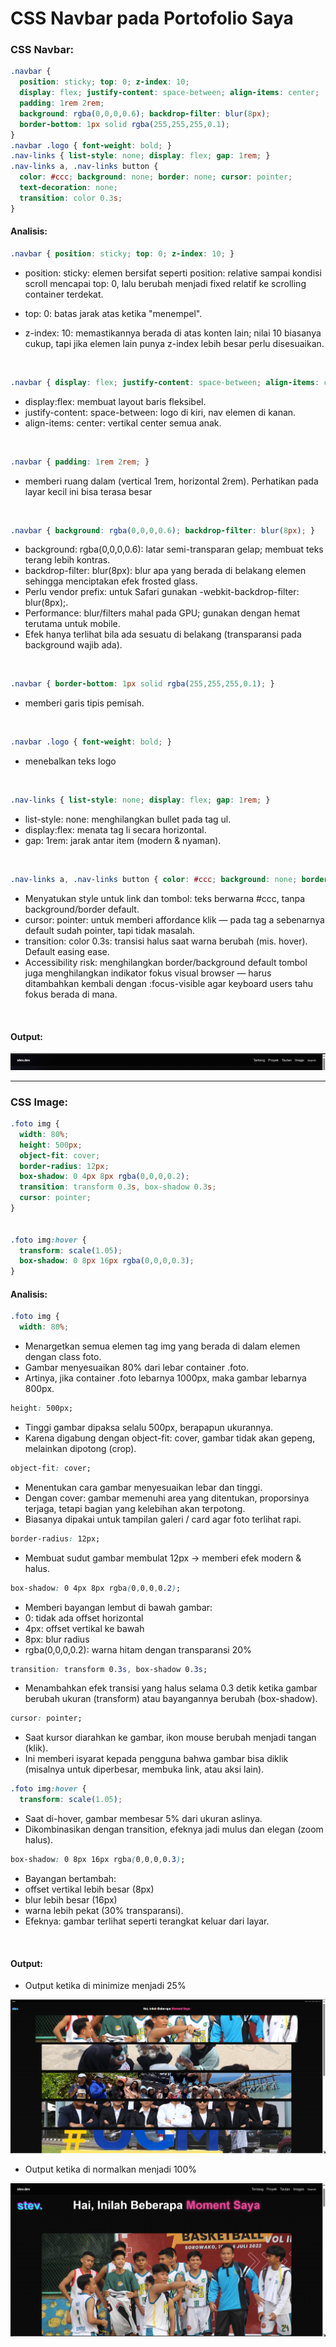 # CSS Navbar pada Portofolio Saya

<h3>CSS Navbar:</h3>

```css
.navbar {
  position: sticky; top: 0; z-index: 10;
  display: flex; justify-content: space-between; align-items: center;
  padding: 1rem 2rem;
  background: rgba(0,0,0,0.6); backdrop-filter: blur(8px);
  border-bottom: 1px solid rgba(255,255,255,0.1);
}
.navbar .logo { font-weight: bold; }
.nav-links { list-style: none; display: flex; gap: 1rem; }
.nav-links a, .nav-links button {
  color: #ccc; background: none; border: none; cursor: pointer;
  text-decoration: none;
  transition: color 0.3s;
}
```
<h4>Analisis:</h4>

```css
.navbar { position: sticky; top: 0; z-index: 10; }
```

- position: sticky: elemen bersifat seperti position: relative sampai kondisi scroll mencapai top: 0, lalu berubah menjadi fixed relatif ke scrolling container terdekat.

- top: 0: batas jarak atas ketika "menempel".

- z-index: 10: memastikannya berada di atas konten lain; nilai 10 biasanya cukup, tapi jika elemen lain punya z-index lebih besar perlu disesuaikan.

<br>

```css
.navbar { display: flex; justify-content: space-between; align-items: center; }
```

- display:flex: membuat layout baris fleksibel.
- justify-content: space-between: logo di kiri, nav elemen di kanan.
- align-items: center: vertikal center semua anak.

<br>

```css
.navbar { padding: 1rem 2rem; }
```

- memberi ruang dalam (vertical 1rem, horizontal 2rem). Perhatikan pada layar kecil ini bisa terasa besar

<br>

```css
.navbar { background: rgba(0,0,0,0.6); backdrop-filter: blur(8px); }
```

- background: rgba(0,0,0,0.6): latar semi-transparan gelap; membuat teks terang lebih kontras.
- backdrop-filter: blur(8px): blur apa yang berada di belakang elemen sehingga menciptakan efek frosted glass.
- Perlu vendor prefix: untuk Safari gunakan -webkit-backdrop-filter: blur(8px);.
- Performance: blur/filters mahal pada GPU; gunakan dengan hemat terutama untuk mobile.
- Efek hanya terlihat bila ada sesuatu di belakang (transparansi pada background wajib ada).

<br>

```css
.navbar { border-bottom: 1px solid rgba(255,255,255,0.1); }
```

- memberi garis tipis pemisah.

<br>

```css
.navbar .logo { font-weight: bold; }
```

- menebalkan teks logo

<br>

```css
.nav-links { list-style: none; display: flex; gap: 1rem; }
```

- list-style: none: menghilangkan bullet pada tag ul.
- display:flex: menata tag li secara horizontal.
- gap: 1rem: jarak antar item (modern & nyaman).

<br>

```css
.nav-links a, .nav-links button { color: #ccc; background: none; border: none; cursor: pointer; text-decoration: none; transition: color 0.3s; }
```

- Menyatukan style untuk link dan tombol: teks berwarna #ccc, tanpa background/border default.
- cursor: pointer: untuk memberi affordance klik — pada tag a sebenarnya default sudah pointer, tapi tidak masalah.
- transition: color 0.3s: transisi halus saat warna berubah (mis. hover). Default easing ease.
- Accessibility risk: menghilangkan border/background default tombol juga menghilangkan indikator fokus visual browser — harus ditambahkan kembali dengan :focus-visible agar keyboard users tahu fokus berada di mana.

<br>

<h4>Output:</h4>
<img src="image.png">

<hr>

<h3>CSS Image:</h3>

```css
.foto img {
  width: 80%;
  height: 500px;
  object-fit: cover;
  border-radius: 12px;
  box-shadow: 0 4px 8px rgba(0,0,0,0.2);
  transition: transform 0.3s, box-shadow 0.3s;
  cursor: pointer;
}


.foto img:hover {
  transform: scale(1.05);
  box-shadow: 0 8px 16px rgba(0,0,0,0.3);
}
```

<h4>Analisis:</h4>

```css
.foto img {
  width: 80%;
```

- Menargetkan semua elemen tag img yang berada di dalam elemen dengan class foto.
- Gambar menyesuaikan 80% dari lebar container .foto.
- Artinya, jika container .foto lebarnya 1000px, maka gambar lebarnya 800px.

```css
height: 500px;
```
- Tinggi gambar dipaksa selalu 500px, berapapun ukurannya.
- Karena digabung dengan object-fit: cover, gambar tidak akan gepeng, melainkan dipotong (crop).

```css
object-fit: cover;
```
- Menentukan cara gambar menyesuaikan lebar dan tinggi.
- Dengan cover: gambar memenuhi area yang ditentukan, proporsinya terjaga, tetapi bagian yang kelebihan akan terpotong.
- Biasanya dipakai untuk tampilan galeri / card agar foto terlihat rapi.

```css
border-radius: 12px;
```
- Membuat sudut gambar membulat 12px → memberi efek modern & halus.

```css
box-shadow: 0 4px 8px rgba(0,0,0,0.2);
```
- Memberi bayangan lembut di bawah gambar:
- 0: tidak ada offset horizontal
- 4px: offset vertikal ke bawah
- 8px: blur radius
- rgba(0,0,0,0.2): warna hitam dengan transparansi 20%

```css
transition: transform 0.3s, box-shadow 0.3s;
```
- Menambahkan efek transisi yang halus selama 0.3 detik ketika gambar berubah ukuran (transform) atau bayangannya berubah (box-shadow).

```css
cursor: pointer;
```
- Saat kursor diarahkan ke gambar, ikon mouse berubah menjadi tangan (klik).
- Ini memberi isyarat kepada pengguna bahwa gambar bisa diklik (misalnya untuk diperbesar, membuka link, atau aksi lain).

```css
.foto img:hover {
  transform: scale(1.05);
  ```
- Saat di-hover, gambar membesar 5% dari ukuran aslinya.
- Dikombinasikan dengan transition, efeknya jadi mulus dan elegan (zoom halus).

```css
box-shadow: 0 8px 16px rgba(0,0,0,0.3);
```
- Bayangan bertambah:
- offset vertikal lebih besar (8px)
- blur lebih besar (16px)
- warna lebih pekat (30% transparansi).
- Efeknya: gambar terlihat seperti terangkat keluar dari layar.

<br>

<h4>Output:</h4>

- Output ketika di minimize menjadi 25%
<img src="image-1.png">

- Output ketika di normalkan menjadi 100%
<img src="image-2.png">

